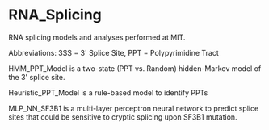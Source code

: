 # RNA_Splicing
RNA splicing models and analyses performed at MIT. 

Abbreviations: 3SS = 3' Splice Site, PPT = Polypyrimidine Tract

HMM_PPT_Model is a two-state (PPT vs. Random) hidden-Markov model of the 3' splice site.

Heuristic_PPT_Model is a rule-based model to identify PPTs 

MLP_NN_SF3B1 is a multi-layer perceptron neural network to predict splice sites that could be sensitive to cryptic splicing upon SF3B1 mutation.
